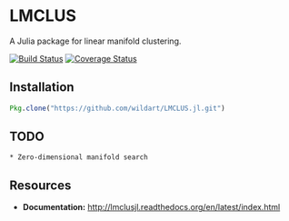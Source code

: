 # LMCLUS

A Julia package for linear manifold clustering.

[![Build Status](https://travis-ci.org/wildart/LMCLUS.jl.svg?branch=master)](https://travis-ci.org/wildart/LMCLUS.jl)
[![Coverage Status](https://coveralls.io/repos/wildart/LMCLUS.jl/badge.png?branch=master)](https://coveralls.io/r/wildart/LMCLUS.jl)

## Installation

```julia
Pkg.clone("https://github.com/wildart/LMCLUS.jl.git")
```

## TODO
    * Zero-dimensional manifold search

## Resources
- **Documentation:** <http://lmclusjl.readthedocs.org/en/latest/index.html>
